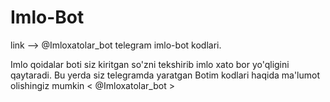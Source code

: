 
# Imlo-Bot
link --> @Imloxatolar_bot
telegram imlo-bot  kodlari.

Imlo qoidalar boti siz kiritgan so'zni tekshirib imlo xato bor yo'qligini qaytaradi.
Bu yerda siz telegramda yaratgan Botim kodlari haqida ma'lumot olishingiz mumkin < @Imloxatolar_bot >
